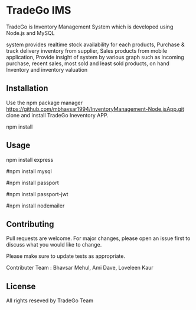 # TradeGo IMS

TradeGo is Inventory Management System which is developed using Node.js and MySQL 

system  provides realtime stock availability for each products,
Purchase & track delivery inventory from supplier, 
Sales products from mobile application,
Provide insight of system by various graph such as incoming purchase, recent sales, most sold and least sold products,
on hand Inventory and inventory valuation

## Installation

Use the npm  package manager https://github.com/mbhavsar1994/InventoryManagement-Node.jsApp.git   clone and install TradeGo Ineventory APP.

npm install 

## Usage
npm install express

#npm install mysql

#npm install passport

#npm install passport-jwt

#npm install nodemailer

## Contributing
Pull requests are welcome. For major changes, please open an issue first to discuss what you would like to change.

Please make sure to update tests as appropriate.

Contributer Team : 
Bhavsar Mehul,
Ami Dave,
Loveleen Kaur


## License
All rights reseved by TradeGo Team



